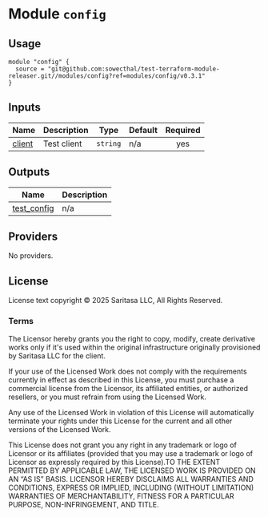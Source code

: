 <!-- BEGIN_TF_DOCS -->
# Module `config`

## Usage

```hcl
module "config" {
  source = "git@github.com:sowecthal/test-terraform-module-releaser.git//modules/config?ref=modules/config/v0.3.1"
}
```

## Inputs

| Name | Description | Type | Default | Required |
|------|-------------|------|---------|:--------:|
| <a name="input_client"></a> [client](#input\_client) | Test client | `string` | n/a | yes |

## Outputs

| Name | Description |
|------|-------------|
| <a name="output_test_config"></a> [test\_config](#output\_test\_config) | n/a |

## Providers

No providers.

## License

License text copyright © 2025 Saritasa LLC, All Rights Reserved.

### Terms

The Licensor hereby grants you the right to copy, modify, create derivative works only if it's used within the original infrastructure originally provisioned by Saritasa LLC for the client.

If your use of the Licensed Work does not comply with the requirements currently in effect as described in this License, you must purchase a commercial license from the Licensor, its affiliated entities, or authorized resellers, or you must refrain from using the Licensed Work.

Any use of the Licensed Work in violation of this License will automatically terminate your rights under this License for the current and all other versions of the Licensed Work.

This License does not grant you any right in any trademark or logo of Licensor or its affiliates (provided that you may use a trademark or logo of Licensor as expressly required by this License).TO THE EXTENT PERMITTED BY APPLICABLE LAW, THE LICENSED WORK IS PROVIDED ON AN “AS IS” BASIS. LICENSOR HEREBY DISCLAIMS ALL WARRANTIES AND CONDITIONS, EXPRESS OR IMPLIED, INCLUDING (WITHOUT LIMITATION) WARRANTIES OF MERCHANTABILITY, FITNESS FOR A PARTICULAR PURPOSE, NON-INFRINGEMENT, AND TITLE.

<!-- END_TF_DOCS -->

